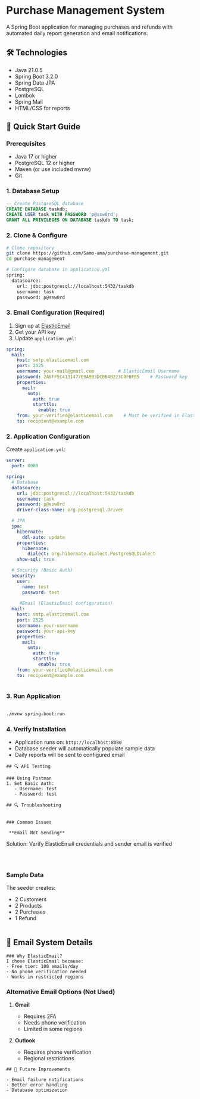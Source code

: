 # Purchase Management System

A Spring Boot application for managing purchases and refunds with automated daily report generation and email notifications.

## 🛠️ Technologies

- Java 21.0.5
- Spring Boot 3.2.0
- Spring Data JPA
- PostgreSQL
- Lombok
- Spring Mail
- HTML/CSS for reports


## 🚀 Quick Start Guide

### Prerequisites
- Java 17 or higher
- PostgreSQL 12 or higher
- Maven (or use included mvnw)
- Git

### 1. Database Setup
```sql
-- Create PostgreSQL database
CREATE DATABASE taskdb;
CREATE USER task WITH PASSWORD 'p@ssw0rd';
GRANT ALL PRIVILEGES ON DATABASE taskdb TO task;
```

### 2. Clone & Configure
```bash
# Clone repository
git clone https://github.com/Samo-ama/purchase-management.git
cd purchase-management

# Configure database in application.yml
spring:
  datasource:
    url: jdbc:postgresql://localhost:5432/taskdb
    username: task
    password: p@ssw0rd
```

### 3. Email Configuration (Required)
1. Sign up at [ElasticEmail](https://elasticemail.com)
2. Get your API key
3. Update `application.yml`:
```yaml
spring:
  mail:
    host: smtp.elasticemail.com
    port: 2525
    username: your-mail@gmail.com         # ElasticEmail Username 
    password: 2A5FF5C4131477E0A9B3DCBB4B223C0F0FB5    # Password key
    properties:
      mail:
        smtp:
          auth: true
          starttls:
            enable: true
    from: your-verified@elasticemail.com    # Must be verified in ElasticEmail
    to: recipient@example.com  

```
 ### 2. Application Configuration
Create `application.yml`:
```yaml
server:
  port: 8080

spring:
  # Database
  datasource:
    url: jdbc:postgresql://localhost:5432/taskdb
    username: task
    password: p@ssw0rd
    driver-class-name: org.postgresql.Driver

  # JPA
  jpa:
    hibernate:
      ddl-auto: update
    properties:
      hibernate:
        dialect: org.hibernate.dialect.PostgreSQLDialect
    show-sql: true

  # Security (Basic Auth)
  security:
    user:
      name: test
      password: test
    
     #Email (ElasticEmail configuration)
  mail:
    host: smtp.elasticemail.com
    port: 2525
    username: your-username
    password: your-api-key
    properties:
      mail:
        smtp:
          auth: true
          starttls:
            enable: true
    from: your-verified@elasticemail.com
    to: recipient@example.com
  
```    
### 3. Run Application
```bash

./mvnw spring-boot:run


```
### 4. Verify Installation
- Application runs on: `http://localhost:8080`
- Database seeder will automatically populate sample data
- Daily reports will be sent to configured email


```
## 🔍 API Testing

### Using Postman
1. Set Basic Auth:
   - Username: test
   - Password: test
   ```



```
## 🔍 Troubleshooting


### Common Issues

 **Email Not Sending**
   ```
   Solution: Verify ElasticEmail credentials and sender email is verified
   ```



```
### Sample Data
The seeder creates:
- 2 Customers
- 2 Products
- 2 Purchases
- 1 Refund
```
```
## 📧 Email System Details
```
### Why ElasticEmail?
I chose ElasticEmail because:
- Free tier: 100 emails/day
- No phone verification needed
- Works in restricted regions

```
### Alternative Email Options (Not Used)
1. **Gmail**
   - Requires 2FA
   - Needs phone verification
   - Limited in some regions

2. **Outlook**
   - Requires phone verification
   - Regional restrictions
   
```
## 🔄 Future Improvements

- Email failure notifications
- Better error handling
- Database optimization






